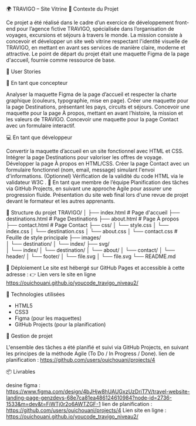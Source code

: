 🌍 TRAVIGO – Site Vitrine
🧾 Contexte du Projet

Ce projet a été réalisé dans le cadre d’un exercice de développement front-end pour l’agence fictive TRAVIGO, spécialisée dans l’organisation de voyages, excursions et séjours à travers le monde.
La mission consiste à concevoir et développer un site web vitrine respectant l'identité visuelle de TRAVIGO, en mettant en avant ses services de manière claire, moderne et attractive.
Le point de départ du projet était une maquette Figma de la page d'accueil, fournie comme ressource de base.

🧩 User Stories

🎨 En tant que concepteur

Analyser la maquette Figma de la page d’accueil et respecter la charte graphique (couleurs, typographie, mise en page).
Créer une maquette pour la page Destinations, présentant les pays, circuits et séjours.
Concevoir une maquette pour la page À propos, mettant en avant l’histoire, la mission et les valeurs de TRAVIGO.
Concevoir une maquette pour la page Contact avec un formulaire interactif.

💻 En tant que développeur

Convertir la maquette d’accueil en un site fonctionnel avec HTML et CSS.
Intégrer la page Destinations pour valoriser les offres de voyage.
Développer la page À propos en HTML/CSS.
Créer la page Contact avec un formulaire fonctionnel (nom, email, message) simulant l'envoi d'informations.
(Optionnel) Vérification de la validité du code HTML via le validateur W3C
.
🤝 En tant que membre de l’équipe
Planification des tâches via GitHub Projects, en suivant une approche Agile pour assurer une progression fluide.
Présentation du site web final lors d'une revue de projet devant le formateur et les autres apprenants.


📁 Structure du projet
TRAVIGO/
│
├── index.html              # Page d'accueil
├── destinations.html       # Page Destinations
├── about.html              # Page À propos
├── contact.html            # Page Contact
├── css/
│   └── style.css
│   └── index.css
│   └── destination.css
│   └── about.css
│   └── contact.css           # Feuille de style principale
├── images/     
│   └── destination/
│   └── index/
├── svg/     
│   └── index/
│   └── destination/
│   └── about/
│   └── contact/
│   └── header/
│   └── footer/
│   └── file.svg
│   └── file.svg
└── README.md     


🚀 Déploiement
  Le site est hébergé sur GitHub Pages et accessible à cette adresse :
  👉 Lien vers le site en ligne
          https://ouichouani.github.io/youcode_travigo_niveau2/


 🔧 Technologies utilisées
 - HTML5
 - CSS3
 - Figma (pour les maquettes)
 - GitHub Projects (pour la planification)

   

📅 Gestion de projet

L'ensemble des tâches a été planifié et suivi via GitHub Projects, en suivant les principes de la méthode Agile (To Do / In Progress / Done).
lien de planification : https://github.com/users/ouichouani/projects/4 

📦 Livrables

  desine figma : https://www.figma.com/design/4bJHjw8hUAUGxzUzDriT7V/travel-website-landing-page-genzdevs-68e7ca81ea486124610984?node-id=2736-1533&m=dev&t=FiWTj0r2o6AWTZGF-1
  lien de planification : https://github.com/users/ouichouani/projects/4 
  Lien site en ligne : https://ouichouani.github.io/youcode_travigo_niveau2/
